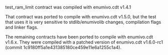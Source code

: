 test_ram_limit contract was compiled with enumivo.cdt v1.4.1

That contract was ported to compile with enumivo.cdt v1.5.0, but the test that uses it is very sensitive to stdlib/enumivolib changes, compilation flags and linker flags.

The remaining contracts have been ported to compile with enumivo.cdt v1.6.x. They were compiled with a patched version of enumivo.cdt v1.6.0-rc1 (commit 1c9180ff5a1e431385180ce459e11e6a1255c1a4).
